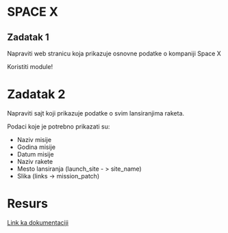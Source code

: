 # SPACE X
## Zadatak 1

Napraviti web stranicu koja prikazuje osnovne podatke o kompaniji Space X

Koristiti module!


# Zadatak 2
Napraviti sajt koji prikazuje podatke o svim lansiranjima raketa.

Podaci koje je potrebno prikazati su:
+ Naziv misije
+ Godina misije
+ Datum misije
+ Naziv rakete
+ Mesto lansiranja (launch_site - > site_name)
+ Slika (links -> mission_patch)

# Resurs
[Link ka dokumentaciji](https://docs.spacexdata.com)